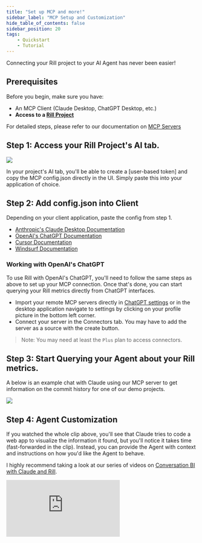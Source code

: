 ```yaml
---
title: "Set up MCP and more!"
sidebar_label: "MCP Setup and Customization"
hide_table_of_contents: false
sidebar_position: 20
tags:
    - Quickstart
    - Tutorial
---
```


Connecting your Rill project to your AI Agent has never been easier! 

## Prerequisites

Before you begin, make sure you have:

- An MCP Client (Claude Desktop, ChatGPT Desktop, etc.)
- **Access to a [Rill Project](https://ui.rilldata.com/)** 

For detailed steps, please refer to our documentation on [MCP Servers](/explore/mcp)

## Step 1: Access your Rill Project's AI tab.

<img src='/img/explore/mcp/project-ai.png' class='rounded-gif'/>
<br />

In your project's AI tab, you'll be able to create a [user-based token] and copy the MCP config.json directly in the UI. Simply paste this into your application of choice.



## Step 2: Add config.json into Client 
Depending on your client application, paste the config from step 1.

- [Anthropic's Claude Desktop Documentation](https://modelcontextprotocol.io/quickstart/user)
- [OpenAI's ChatGPT Documentation](https://platform.openai.com/docs/guides/tools-remote-mcp#page-top)
- [Cursor Documentation](https://docs.cursor.com/context/model-context-protocol)
- [Windsurf Documentation](https://docs.windsurf.com/windsurf/cascade/mcp)

### Working with OpenAI's ChatGPT

To use Rill with OpenAI's ChatGPT, you'll need to follow the same steps as above to set up your MCP connection. Once that's done, you can start querying your Rill metrics directly from ChatGPT interfaces.

- Import your remote MCP servers directly in [ChatGPT settings](https://chatgpt.com/#settings) or in the desktop application navigate to settings by clicking on your profile picture in the bottom left corner.
- Connect your server in the Connectors tab. You may have to add the server as a source with the create button.

> Note: You may need at least the `Plus` plan to access connectors.

## Step 3: Start Querying your Agent about your Rill metrics.

A below is an example chat with Claude using our MCP server to get information on the commit history for one of our demo projects.

<img src='/img/explore/mcp/mcp-main.gif' class='rounded-gif'/>
<br />



## Step 4: Agent Customization
If you watched the whole clip above, you'll see that Claude tries to code a web app to visualize the information it found, but you'll notice it takes time (fast-forwarded in the clip). Instead, you can provide the Agent with context and instructions on how you'd like the Agent to behave. 

I highly recommend taking a look at our series of videos on [Conversation BI with Claude and Rill](https://www.youtube.com/playlist?list=PL_ZoDsg2yFKjSeetRNHbdI4GzmVn-XbBT).

<div style={{ 
  position: "relative", 
  width: "100%", 
  paddingTop: "56.25%", 
  borderRadius: "15px",  /* Softer corners */
  boxShadow: "0px 4px 15px rgba(0, 0, 0, 0.2)"  /* Shadow effect */
}}>
  <iframe credentialless="true"
    src="https://www.youtube.com/embed/3xBCOY6rnsM?si=uvhUe11-at9c5bUh"
    frameBorder="0"
    allow="accelerometer; autoplay; clipboard-write; encrypted-media; gyroscope; picture-in-picture; web-share"
    allowFullScreen
    style={{
      position: "absolute",
      top: 0,
      left: 0,
      width: "100%",
      height: "100%",
      borderRadius: "10px", 
    }}
  ></iframe>
</div>
